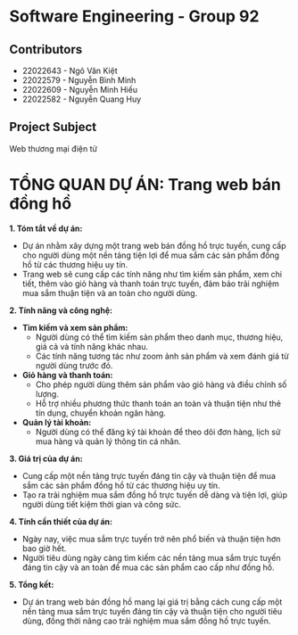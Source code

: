# Software Engineering - Group 92
## Contributors
- 22022643 - Ngô Văn Kiệt
- 22022579 - Nguyễn Bình Minh
- 22022609 - Nguyễn Minh Hiếu
- 22022582 - Nguyễn Quang Huy
## Project Subject
Web thương mại điện tử
# **TỔNG QUAN DỰ ÁN: Trang web bán đồng hồ**
**1. Tóm tắt về dự án:**

- Dự án nhằm xây dựng một trang web bán đồng hồ trực tuyến, cung cấp cho người dùng một nền tảng tiện lợi để mua sắm các sản phẩm đồng hồ từ các thương hiệu uy tín.
- Trang web sẽ cung cấp các tính năng như tìm kiếm sản phẩm, xem chi tiết, thêm vào giỏ hàng và thanh toán trực tuyến, đảm bảo trải nghiệm mua sắm thuận tiện và an toàn cho người dùng.

**2. Tính năng và công nghệ:**

- **Tìm kiếm và xem sản phẩm:**
    - Người dùng có thể tìm kiếm sản phẩm theo danh mục, thương hiệu, giá cả và tính năng khác nhau.
    - Các tính năng tương tác như zoom ảnh sản phẩm và xem đánh giá từ người dùng trước đó.
- **Giỏ hàng và thanh toán:**
    - Cho phép người dùng thêm sản phẩm vào giỏ hàng và điều chỉnh số lượng.
    - Hỗ trợ nhiều phương thức thanh toán an toàn và thuận tiện như thẻ tín dụng, chuyển khoản ngân hàng.
- **Quản lý tài khoản:**
    - Người dùng có thể đăng ký tài khoản để theo dõi đơn hàng, lịch sử mua hàng và quản lý thông tin cá nhân.

**3. Giá trị của dự án:**

- Cung cấp một nền tảng trực tuyến đáng tin cậy và thuận tiện để mua sắm các sản phẩm đồng hồ từ các thương hiệu uy tín.
- Tạo ra trải nghiệm mua sắm đồng hồ trực tuyến dễ dàng và tiện lợi, giúp người dùng tiết kiệm thời gian và công sức.

**4. Tính cần thiết của dự án:**

- Ngày nay, việc mua sắm trực tuyến trở nên phổ biến và thuận tiện hơn bao giờ hết.
- Người tiêu dùng ngày càng tìm kiếm các nền tảng mua sắm trực tuyến đáng tin cậy và an toàn để mua các sản phẩm cao cấp như đồng hồ.

**5. Tổng kết:**

- Dự án trang web bán đồng hồ mang lại giá trị bằng cách cung cấp một nền tảng mua sắm trực tuyến đáng tin cậy và thuận tiện cho người tiêu dùng, đồng thời nâng cao trải nghiệm mua sắm đồng hồ trực tuyến.
